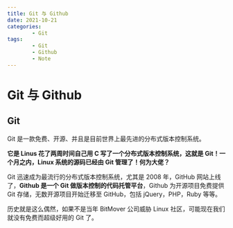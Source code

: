 ```yaml
---
title: Git 与 Github
date: 2021-10-21
categories:
        - Git
tags:
        - Git
        - Github
        - Note
---
```


# Git 与 Github

## Git

Git 是一款免费、开源、并且是目前世界上最先进的分布式版本控制系统。

**它是 Linus 花了两周时间自己用 C 写了一个分布式版本控制系统，这就是 Git！一个月之内，Linux 系统的源码已经由 Git 管理了！何为大佬？**

Git 迅速成为最流行的分布式版本控制系统，尤其是 2008 年，GitHub 网站上线了，**Github 是一个 Git 做版本控制的代码托管平台**，Github 为开源项目免费提供 Git 存储，无数开源项目开始迁移至 GitHub，包括 jQuery，PHP，Ruby 等等。

历史就是这么偶然，如果不是当年 BitMover 公司威胁 Linux 社区，可能现在我们就没有免费而超级好用的 Git 了。
